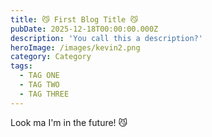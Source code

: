 ```yaml
---
title: 😼 First Blog Title 😼
pubDate: 2025-12-18T00:00:00.000Z
description: 'You call this a description?'
heroImage: /images/kevin2.png
category: Category
tags:
  - TAG ONE
  - TAG TWO
  - TAG THREE
---
```


Look ma I'm in the future! 😼

